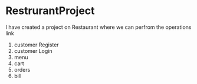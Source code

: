 # RestrurantProject

I have created a project on Restaurant where we can perfrom the operations link
 1. customer Register
 2. customer Login
 3. menu
 4. cart
 5. orders
 6. bill
